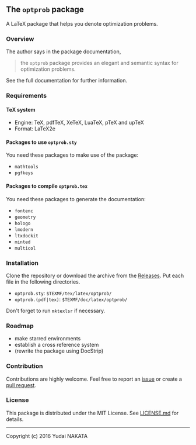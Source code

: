 The `optprob` package
---
A LaTeX package that helps you denote optimization problems.

### Overview
The author says in the package documentation,
> the `optprob` package provides an elegant and semantic syntax for optimization problems.

See the full documentation for further information.

### Requirements
#### TeX system
* Engine: TeX, pdfTeX, XeTeX, LuaTeX, pTeX and upTeX
* Format: LaTeX2e

#### Packages to use `optprob.sty`
You need these packages to make use of the package:

* `mathtools`
* `pgfkeys`

#### Packages to compile `optprob.tex`
You need these packages to generate the documentation:

* `fontenc`
* `geometry`
* `hologo`
* `lmodern`
* `ltxdockit`
* `minted`
* `multicol`

### Installation
Clone the repository or download the archive from the [Releases](https://github.com/yudai-nkt/optprob/releases).
Put each file in the following directories.

* `optprob.sty`: `$TEXMF/tex/latex/optprob/`
* `optprob.(pdf|tex)`: `$TEXMF/doc/latex/optprob/`

Don't forget to run `mktexlsr` if necessary.

### Roadmap
* make starred environments
* establish a cross reference system
* (rewrite the package using DocStrip)

### Contribution
Contributions are highly welcome. Feel free to report an [issue](https://github.com/yudai-nkt/optprob/issues) or create a [pull request](https://github.com/yudai-nkt/optprob/pulls).

### License
This package is distributed under the MIT License.
See [LICENSE.md](./LICENSE.md) for details.

---
Copyright (c) 2016 Yudai NAKATA
